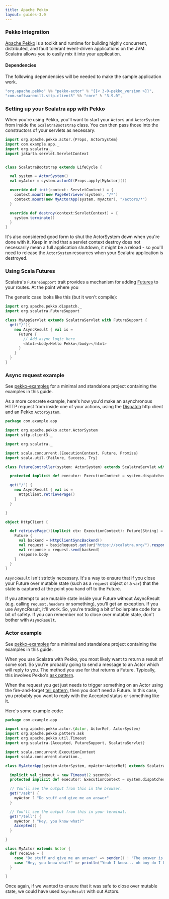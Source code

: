 ```yaml
---
title: Apache Pekko
layout: guides-3.0
---
```


### Pekko integration

[Apache Pekko](https://pekko.apache.org/) is a toolkit and runtime for building highly concurrent, 
distributed, and fault tolerant event-driven applications on the JVM. Scalatra 
allows you to easily mix it into your application.

#### Dependencies

The following dependencies will be needed to make the sample application work.

```scala
"org.apache.pekko" %% "pekko-actor" % "{{< 3-0-pekko_version >}}",
"com.softwaremill.sttp.client3" %% "core" % "3.9.0",
```

### Setting up your Scalatra app with Pekko

When you're using Pekko, you'll want to start your `Actor`s and `ActorSystem`
from inside the `ScalatraBootstrap` class. You can then pass those into the
constructors of your servlets as necessary:

```scala
import org.apache.pekko.actor.{Props, ActorSystem}
import com.example.app._
import org.scalatra._
import jakarta.servlet.ServletContext


class ScalatraBootstrap extends LifeCycle {

  val system = ActorSystem()
  val myActor = system.actorOf(Props.apply[MyActor]())

  override def init(context: ServletContext) = {
    context.mount(new PageRetriever(system), "/*")
    context.mount(new MyActorApp(system, myActor), "/actors/*")
  }

  override def destroy(context:ServletContext) = {
    system.terminate()
  }
}
```

It's also considered good form to shut the ActorSystem down when you're done
with it. Keep in mind that a servlet context destroy does not necessarily mean
a full application shutdown, it might be a reload - so you'll need to release
the `ActorSystem` resources when your Scalatra application is destroyed.


### Using Scala Futures

Scalatra's `FutureSupport` trait provides a mechanism for adding [Futures](http://docs.scala-lang.org/overviews/core/futures.html)
to your routes. At the point where you

The generic case looks like this (but it won't compile):

```scala
import org.apache.pekko.dispatch._
import org.scalatra.FutureSupport

class MyAppServlet extends ScalatraServlet with FutureSupport {
  get("/"){
    new AsyncResult { val is =
      Future {
        // Add async logic here
        <html><body>Hello Pekko</body></html>
      }
    }
  }
}
```

### Async request example

<div class="alert alert-info">
  <span class="badge badge-info"><i class="glyphicon glyphicon-flag"></i></span>
  See
  <a href="https://github.com/scalatra/scalatra-website-examples/tree/master/{{< 3-0-scalatra_short_version >}}/async/pekko-examples">pekko-examples</a>
  for a minimal and standalone project containing the examples in this guide.
</div>

As a more concrete example, here's how you'd make an asynchronous HTTP
request from inside one of your actions, using the
[Dispatch](https://dispatchhttp.org/Dispatch.html) http client and an
Pekko `ActorSystem`.

```scala
package com.example.app

import org.apache.pekko.actor.ActorSystem
import sttp.client3._

import org.scalatra._

import scala.concurrent.{ExecutionContext, Future, Promise}
import scala.util.{Failure, Success, Try}

class FutureController(system: ActorSystem) extends ScalatraServlet with FutureSupport {

  protected implicit def executor: ExecutionContext = system.dispatcher

  get("/") {
    new AsyncResult { val is =
      HttpClient.retrievePage()
    }
  }

}

object HttpClient {

  def retrievePage()(implicit ctx: ExecutionContext): Future[String] = {
    Future {
      val backend = HttpClientSyncBackend()
      val request = basicRequest.get(uri"https://scalatra.org/").response(asStringAlways)
      val response = request.send(backend)
      response.body
    }
  }
}
```

`AsyncResult` isn't strictly necessary. It's a way to ensure that if you close your
Future over mutable state (such as a `request` object or a `var`) that the state is
captured at the point you hand off to the Future.

If you attempt to use mutable
state inside your Future without AsyncResult (e.g. calling `request.headers` or something),
you'll get an exception. If you use AsyncResult, it'll work. So, you're trading a bit
of boilerplate code for a bit of safety. If you can remember not to close over mutable
state, don't bother with `AsyncResult`.


### Actor example

<div class="alert alert-info">
  <span class="badge badge-info"><i class="glyphicon glyphicon-flag"></i></span>
  See
  <a href="https://github.com/scalatra/scalatra-website-examples/tree/master/{{< 3-0-scalatra_short_version >}}/async/pekko-examples">pekko-examples</a>
  for a minimal and standalone project containing the examples in this guide.
</div>

When you use Scalatra with Pekko, you most likely want to return a result of some sort. So you're probably going to send a message to an Actor which will reply to you. The method you use for that returns a Future. Typically, this involves Pekko's [ask pattern](https://pekko.apache.org/docs/pekko/current//actors.html#ask-send-and-receive-future).

When the request you get just needs to trigger something on an Actor using the fire-and-forget [tell pattern](https://pekko.apache.org/docs/pekko/current//actors.html#tell-fire-forget), then you don't need a Future. In this case, you probably you want to reply with the Accepted status or something like it.

Here's some example code:

```scala
package com.example.app

import org.apache.pekko.actor.{Actor, ActorRef, ActorSystem}
import org.apache.pekko.pattern.ask
import org.apache.pekko.util.Timeout
import org.scalatra.{Accepted, FutureSupport, ScalatraServlet}

import scala.concurrent.ExecutionContext
import scala.concurrent.duration._

class MyActorApp(system:ActorSystem, myActor:ActorRef) extends ScalatraServlet with FutureSupport {

  implicit val timeout = new Timeout(2 seconds)
  protected implicit def executor: ExecutionContext = system.dispatcher

  // You'll see the output from this in the browser.
  get("/ask") {
    myActor ? "Do stuff and give me an answer"
  }

  // You'll see the output from this in your terminal.
  get("/tell") {
    myActor ! "Hey, you know what?"
    Accepted()
  }

}

class MyActor extends Actor {
  def receive = {
    case "Do stuff and give me an answer" => sender() ! "The answer is 42"
    case "Hey, you know what?" => println("Yeah I know... oh boy do I know")
  }

}
```

Once again, if we wanted to ensure that it was safe to close over mutable state, we could
have used `AsyncResult` with out Actors.
